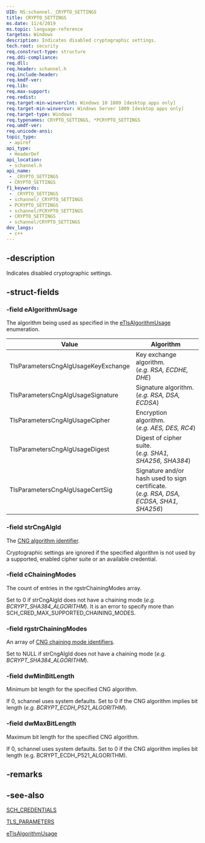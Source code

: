 ```yaml
---
UID: NS:schannel._CRYPTO_SETTINGS
title: CRYPTO_SETTINGS
ms.date: 11/4/2019
ms.topic: language-reference
targetos: Windows
description: Indicates disabled cryptographic settings.
tech.root: security
req.construct-type: structure
req.ddi-compliance: 
req.dll: 
req.header: schannel.h
req.include-header: 
req.kmdf-ver: 
req.lib: 
req.max-support: 
req.redist: 
req.target-min-winverclnt: Windows 10 1809 [desktop apps only]
req.target-min-winversvr: Windows Server 1809 [desktop apps only]
req.target-type: Windows
req.typenames: CRYPTO_SETTINGS, *PCRYPTO_SETTINGS
req.umdf-ver: 
req.unicode-ansi: 
topic_type:
 - apiref
api_type:
 - HeaderDef
api_location:
 - schannel.h
api_name:
 - _CRYPTO_SETTINGS
 - CRYPTO_SETTINGS
f1_keywords:
 - _CRYPTO_SETTINGS
 - schannel/_CRYPTO_SETTINGS
 - PCRYPTO_SETTINGS
 - schannel/PCRYPTO_SETTINGS
 - CRYPTO_SETTINGS
 - schannel/CRYPTO_SETTINGS
dev_langs:
 - c++
---
```


## -description

Indicates disabled cryptographic settings.

## -struct-fields

### -field eAlgorithmUsage

The algorithm being used as specified in the [eTlsAlgorithmUsage](ne-schannel-etlsalgorithmusage.md) enumeration.

|Value|Algorithm|
|--|--|
|TlsParametersCngAlgUsageKeyExchange |Key exchange algorithm. <br>(*e.g. RSA, ECDHE, DHE*) |
|TlsParametersCngAlgUsageSignature   |Signature algorithm. <br>(*e.g. RSA, DSA, ECDSA*)|
|TlsParametersCngAlgUsageCipher      |Encryption algorithm. <br>(*e.g. AES, DES, RC4*)|
|TlsParametersCngAlgUsageDigest      |Digest of cipher suite. <br> (*e.g. SHA1, SHA256, SHA384*)|
|TlsParametersCngAlgUsageCertSig     |Signature and/or hash used to sign certificate. <br>(*e.g. RSA, DSA, ECDSA, SHA1, SHA256*)|

### -field strCngAlgId

The <a href="/windows/win32/seccng/cng-algorithm-identifiers">CNG algorithm identifier</a>.

Cryptographic settings are ignored if the specified algorithm is not used by a supported, enabled cipher suite or an available credential.

### -field cChainingModes

The count of entries in the rgstrChainingModes array. 

Set to 0 if strCngAlgId does not have a chaining mode (*e.g. BCRYPT_SHA384_ALGORITHM*). It is an error to specify more than SCH_CRED_MAX_SUPPORTED_CHAINING_MODES.

### -field rgstrChainingModes

An array of <a href="/windows/win32/seccng/cng-property-identifiers">CNG chaining mode identifiers</a>. 

Set to NULL if strCngAlgId does not have a chaining mode (*e.g. BCRYPT_SHA384_ALGORITHM*).

### -field dwMinBitLength

Minimum bit length for the specified CNG algorithm. 

If 0, schannel uses system defaults. Set to 0 if the CNG algorithm implies bit length (*e.g. BCRYPT_ECDH_P521_ALGORITHM*).

### -field dwMaxBitLength

Maximum bit length for the specified CNG algorithm.

If 0, schannel uses system defaults. Set to 0 if the CNG algorithm implies bit length (e.g. BCRYPT_ECDH_P521_ALGORITHM).

## -remarks

## -see-also

[SCH_CREDENTIALS](ns-schannel-sch_credentials.md)

[TLS_PARAMETERS](ns-schannel-tls_parameters.md)

[eTlsAlgorithmUsage](ne-schannel-etlsalgorithmusage.md)